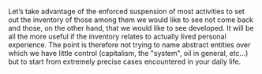 Let’s take advantage of the enforced suspension of most activities to set out the inventory of those among them we would like to see not come back and those, on the other hand, that we would like to see developed. It will be all the more useful if the inventory relates to actually lived personal experience. The point is therefore not trying to name abstract entities over which we have little control (capitalism, the "system", oil in general, etc...) but to start from extremely precise cases encountered in your daily life.
